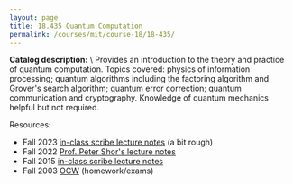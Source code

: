 ```yaml
---
layout: page
title: 18.435 Quantum Computation
permalink: /courses/mit/course-18/18-435/
---
```


**Catalog description:**
\\
Provides an introduction to the theory and practice of quantum computation. Topics covered: physics of information processing; quantum algorithms including the factoring algorithm and Grover's search algorithm; quantum error correction; quantum communication and cryptography. Knowledge of quantum mechanics helpful but not required.

Resources:
- Fall 2023 [in-class scribe lecture notes](/resources/18-435/18-435_Fall2023_lecture.pdf) (a bit rough)
- Fall 2022 [Prof. Peter Shor's lecture notes](https://math.mit.edu/~shor/435-LN/)
- Fall 2015 [in-class scribe lecture notes](https://web.evanchen.cc/notes/MIT-18-435.pdf)
- Fall 2003 [OCW](https://ocw.mit.edu/courses/18-435j-quantum-computation-fall-2003/) (homework/exams)